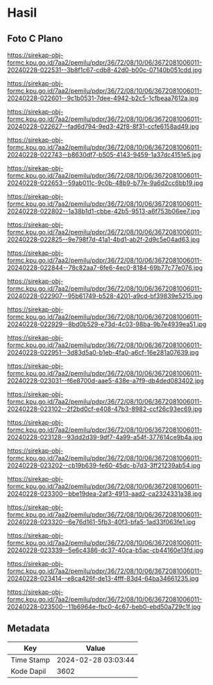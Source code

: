 # Hasil

## Foto C Plano

https://sirekap-obj-formc.kpu.go.id/7aa2/pemilu/pdpr/36/72/08/10/06/3672081006011-20240228-022531--3b8f1c67-cdb8-42d0-b00c-07140b051cdd.jpg

https://sirekap-obj-formc.kpu.go.id/7aa2/pemilu/pdpr/36/72/08/10/06/3672081006011-20240228-022601--9c1b0531-7dee-4942-b2c5-1cfbeaa7612a.jpg

https://sirekap-obj-formc.kpu.go.id/7aa2/pemilu/pdpr/36/72/08/10/06/3672081006011-20240228-022627--fad6d794-9ed3-42f8-8f31-ccfe6158ad49.jpg

https://sirekap-obj-formc.kpu.go.id/7aa2/pemilu/pdpr/36/72/08/10/06/3672081006011-20240228-022743--b8630df7-b505-4143-9459-1a37dc4151e5.jpg

https://sirekap-obj-formc.kpu.go.id/7aa2/pemilu/pdpr/36/72/08/10/06/3672081006011-20240228-022653--59ab011c-9c0b-48b9-b77e-9a6d2cc6bb19.jpg

https://sirekap-obj-formc.kpu.go.id/7aa2/pemilu/pdpr/36/72/08/10/06/3672081006011-20240228-022802--1a38b1d1-cbbe-42b5-9513-a6f753b06ee7.jpg

https://sirekap-obj-formc.kpu.go.id/7aa2/pemilu/pdpr/36/72/08/10/06/3672081006011-20240228-022825--9e798f7d-41a1-4bd1-ab2f-2d9c5e04ad63.jpg

https://sirekap-obj-formc.kpu.go.id/7aa2/pemilu/pdpr/36/72/08/10/06/3672081006011-20240228-022844--78c82aa7-6fe6-4ec0-8184-69b77c77e076.jpg

https://sirekap-obj-formc.kpu.go.id/7aa2/pemilu/pdpr/36/72/08/10/06/3672081006011-20240228-022907--95b61749-b528-4201-a9cd-bf39839e5215.jpg

https://sirekap-obj-formc.kpu.go.id/7aa2/pemilu/pdpr/36/72/08/10/06/3672081006011-20240228-022929--8bd0b529-e73d-4c03-98ba-9b7e4939ea51.jpg

https://sirekap-obj-formc.kpu.go.id/7aa2/pemilu/pdpr/36/72/08/10/06/3672081006011-20240228-022951--3d83d5a0-b1eb-4fa0-a6cf-16e281a07639.jpg

https://sirekap-obj-formc.kpu.go.id/7aa2/pemilu/pdpr/36/72/08/10/06/3672081006011-20240228-023031--f6e8700d-aae5-438e-a7f9-db4ded083402.jpg

https://sirekap-obj-formc.kpu.go.id/7aa2/pemilu/pdpr/36/72/08/10/06/3672081006011-20240228-023102--2f2bd0cf-e408-47b3-8982-ccf26c93ec69.jpg

https://sirekap-obj-formc.kpu.go.id/7aa2/pemilu/pdpr/36/72/08/10/06/3672081006011-20240228-023128--93dd2d39-9df7-4a99-a54f-377614ce9b4a.jpg

https://sirekap-obj-formc.kpu.go.id/7aa2/pemilu/pdpr/36/72/08/10/06/3672081006011-20240228-023202--cb19b639-fe60-45dc-b7d3-3ff21239ab54.jpg

https://sirekap-obj-formc.kpu.go.id/7aa2/pemilu/pdpr/36/72/08/10/06/3672081006011-20240228-023300--bbe19dea-2af3-4913-aad2-ca2324331a38.jpg

https://sirekap-obj-formc.kpu.go.id/7aa2/pemilu/pdpr/36/72/08/10/06/3672081006011-20240228-023320--6e76d161-5fb3-40f3-bfa5-1ad33f063fe1.jpg

https://sirekap-obj-formc.kpu.go.id/7aa2/pemilu/pdpr/36/72/08/10/06/3672081006011-20240228-023339--5e6c4386-dc37-40ca-b5ac-cb44160e13fd.jpg

https://sirekap-obj-formc.kpu.go.id/7aa2/pemilu/pdpr/36/72/08/10/06/3672081006011-20240228-023414--e8ca426f-de13-4fff-83d4-64ba34661235.jpg

https://sirekap-obj-formc.kpu.go.id/7aa2/pemilu/pdpr/36/72/08/10/06/3672081006011-20240228-023500--11b6964e-fbc0-4c67-beb0-ebd50a729c1f.jpg


## Metadata

| Key        | Value               |
| ---------- | ------------------- |
| Time Stamp | 2024-02-28 03:03:44 |
| Kode Dapil | 3602                |




